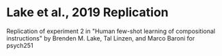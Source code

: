 # Lake et al., 2019 Replication

Replication of experiment 2 in "Human few-shot learning of compositional instructions" by Brenden M. Lake, Tal Linzen, and Marco Baroni for psych251
